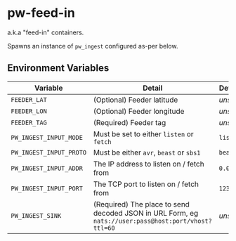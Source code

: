 # pw-feed-in #

a.k.a "feed-in" containers.

Spawns an instance of `pw_ingest` configured as-per below.

## Environment Variables ##

| Variable | Detail | Default |
| -------- | ------ | ------- |
| `FEEDER_LAT` | (Optional) Feeder latitude | *unset* |
| `FEEDER_LON` | (Optional) Feeder longitude | *unset* |
| `FEEDER_TAG` | (Required) Feeder tag | *unset* |
| `PW_INGEST_INPUT_MODE` | Must be set to either `listen` or `fetch` | `listen` |
| `PW_INGEST_INPUT_PROTO` | Must be either `avr`, `beast` or `sbs1` | `beast` |
| `PW_INGEST_INPUT_ADDR`  | The IP address to listen on / fetch from | `0.0.0.0` |
| `PW_INGEST_INPUT_PORT`  | The TCP port to listen on / fetch from | `12345` |
| `PW_INGEST_SINK` | (Required) The place to send decoded JSON in URL Form, eg `nats://user:pass@host:port/vhost?ttl=60` | *unset* |
